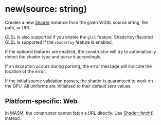 # new(source: string)

Creates a new [Shader](https://fragmentcolor.org/docs/api/shader) instance from the given WGSL source string, file path, or URL.

GLSL is also supported if you enable the `glsl` feature.
Shadertoy-flavored GLSL is supported if the `shadertoy` feature is enabled.

If the optional features are enabled, the constructor will try to automatically
detect the shader type and parse it accordingly.

If an exception occurs during parsing, the error message will indicate the location of the error.

If the initial source validation passes, the shader is guaranteed to work on the GPU. All uniforms are initialized to their default zero values.

## Platform-specific: Web

In WASM, the constructor cannot fetch a URL directly. Use [Shader::fetch()](https://fragmentcolor.org/docs/api/shader/fetch) instead.
